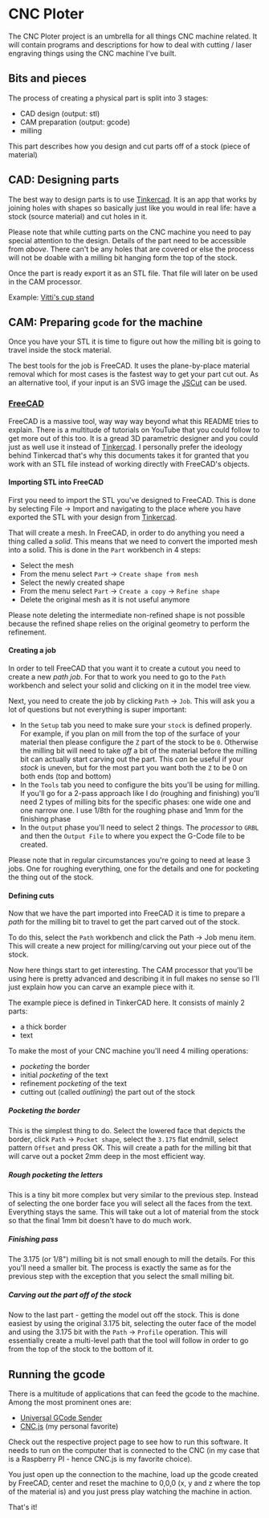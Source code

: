 # CNC Ploter

The CNC Ploter project is an umbrella for all things CNC machine related. It will contain programs and descriptions for how to deal with cutting / laser engraving things using the CNC machine I've built.

## Bits and pieces

The process of creating a physical part is split into 3 stages:
- CAD design (output: stl)
- CAM preparation (output: gcode)
- milling

This part describes how you design and cut parts off of a stock (piece of material)

## CAD: Designing parts

The best way to design parts is to use [Tinkercad](https://tinkercad.com). It is an app that works by joining holes with shapes so basically just like you would in real life: have a stock (source material) and cut holes in it.

Please note that while cutting parts on the CNC machine you need to pay special attention to the design. Details of the part need to be accessible from _above_. There can't be any holes that are covered or else the process will not be doable with a milling bit hanging form the top of the stock.

Once the part is ready export it as an STL file. That file will later on be used in the CAM processor.

Example: [Vitti's cup stand](https://www.tinkercad.com/things/58saMstAzoC-vitti-cup-stand)

## CAM: Preparing `gcode` for the machine

Once you have your STL it is time to figure out how the milling bit is going to travel inside the stock material.

The best tools for the job is FreeCAD. It uses the plane-by-place material removal which for most cases is the fastest way to get your part cut out. As an alternative tool, if your input is an SVG image the [JSCut](https://jscut.org) can be used.

### [FreeCAD](https://www.freecad.org/)

FreeCAD is a massive tool, way way way beyond what this README tries to explain. There is a multitude of tutorials on YouTube that you could follow to get more out of this too. It is a gread 3D parametric designer and you could just as well use it instead of [Tinkercad](https://tinkercad.com). I personally prefer the ideology behind Tinkercad that's why this documents takes it for granted that you work with an STL file instead of working directly with FreeCAD's objects.

#### Importing STL into FreeCAD

First you need to import the STL you've designed to FreeCAD. This is done by selecting File -> Import and navigating to the place where you have exported the STL with your design from [Tinkercad](https://tinkercad.com).

That will create a mesh. In FreeCAD, in order to do anything you need a thing called a _solid_. This means that we need to convert the imported mesh into a solid. This is done in the `Part` workbench in 4 steps:

- Select the mesh
- From the menu select `Part` -> `Create shape from mesh`
- Select the newly created shape
- From the menu select `Part` -> `Create a copy` -> `Refine shape`
- Delete the original mesh as it is not useful anymore

Please note deleting the intermediate non-refined shape is not possible because the refined shape relies on the original geometry to perform the refinement.

#### Creating a job

In order to tell FreeCAD that you want it to create a cutout you need to create a new _path job_. For that to work you need to go to the `Path` workbench and select your solid and clicking on it in the model tree view.

Next, you need to create the job by clicking `Path` -> `Job`. This will ask you a lot of questions but not everything is super important:

- In the `Setup` tab you need to make sure your `stock` is defined properly. For example, if you plan on mill from the top of the surface of your material then please configure the `Z` part of the stock to be `0`. Otherwise the milling bit will need to take _off_ a bit of the material before the milling bit can actually start carving out the part. This _can_ be useful if your _stock_ is uneven, but for the most part you want both the `Z` to be 0 on both ends (top and bottom)
- In the `Tools` tab you need to configure the bits you'll be using for milling. If you'll go for a 2-pass approach like I do (roughing and finishing) you'll need 2 types of milling bits for the specific phases: one wide one and one narrow one. I use 1/8th for the roughing phase and 1mm for the finishing phase
- In the `Output` phase you'll need to select 2 things. The _processor_ to `GRBL` and then the `Output File` to where you expect the G-Code file to be created.

Please note that in regular circumstances you're going to need at lease 3 jobs. One for roughing everything, one for the details and one for pocketing the thing out of the stock.

#### Defining cuts

Now that we have the part imported into FreeCAD it is time to prepare a _path_ for the milling bit to travel to get the part carved out of the stock.

To do this, select the `Path` workbench and click the Path -> Job menu item. This will create a new project for milling/carving out your piece out of the stock.

Now here things start to get interesting. The CAM processor that you'll be using here is pretty advanced and describing it in full makes no sense so I'll just explain how you can carve an example piece with it.

The example piece is defined in TinkerCAD here. It consists of mainly 2 parts:
- a thick border
- text

To make the most of your CNC machine you'll need 4 milling operations:

- _pocketing_ the border
- initial _pocketing_ of the text
- refinement _pocketing_ of the text
- cutting out (called _outlining_) the part out of the stock

##### Pocketing the border

This is the simplest thing to do. Select the lowered face that depicts the border, click `Path` -> `Pocket shape`, select the `3.175` flat endmill, select pattern `Offset` and press OK. This will create a path for the milling bit that will carve out a pocket 2mm deep in the most efficient way.

##### Rough pocketing the letters

This is a tiny bit more complex but very similar to the previous step. Instead of selecting the one border face you will select all the faces from the text. Everything stays the same. This will take out a lot of material from the stock so that the final 1mm bit doesn't have to do much work.

##### Finishing pass

The 3.175 (or 1/8") milling bit is not small enough to mill the details. For this you'll need a smaller bit. The process is exactly the same as for the previous step with the exception that you select the small milling bit.

##### Carving out the part off of the stock

Now to the last part - getting the model out off the stock. This is done easiest by using the original 3.175 bit, selecting the outer face of the model and using the 3.175 bit with the `Path` -> `Profile` operation. This will essentially create a multi-level path that the tool will follow in order to go from the top of the stock to the bottom of it.


## Running the gcode

There is a multitude of applications that can feed the gcode to the machine. Among the most prominent ones are:

- [Universal GCode Sender](https://winder.github.io/ugs_website/)
- [CNC.js](https://cnc.js.org/) (my personal favorite)

Check out the respective project page to see how to run this software. It needs to run on the computer that is connected to the CNC (in my case that is a Raspberry PI - hence CNC.js is my favorite choice).

You just open up the connection to the machine, load up the gcode created by FreeCAD, center and reset the machine to 0,0,0 (x, y and z where the top of the material is) and you just press play watching the machine in action.

That's it!

